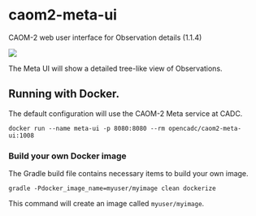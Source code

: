 # caom2-meta-ui

CAOM-2 web user interface for Observation details (1.1.4)

<a href="https://travis-ci.org/opencadc/caom2ui"><img src="https://travis-ci.org/opencadc/caom2ui.svg?branch=master" /></a>

The Meta UI will show a detailed tree-like view of Observations.

## Running with Docker.

The default configuration will use the CAOM-2 Meta service at CADC.

```
docker run --name meta-ui -p 8080:8080 --rm opencadc/caom2-meta-ui:1008
```

### Build your own Docker image

The Gradle build file contains necessary items to build your own image.

```
gradle -Pdocker_image_name=myuser/myimage clean dockerize
```

This command will create an image called `myuser/myimage`.
